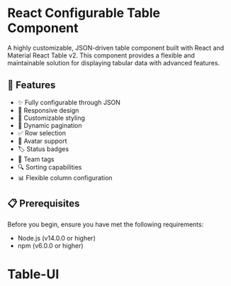 # React Configurable Table Component

A highly customizable, JSON-driven table component built with React and Material React Table v2. This component provides a flexible and maintainable solution for displaying tabular data with advanced features.

## 🚀 Features

- ✨ Fully configurable through JSON
- 📱 Responsive design
- 🎨 Customizable styling
- 🔄 Dynamic pagination
- ✅ Row selection
- 👤 Avatar support
- 🏷️ Status badges
- 🎯 Team tags
- 🔍 Sorting capabilities
- 📊 Flexible column configuration

## 📋 Prerequisites

Before you begin, ensure you have met the following requirements:

- Node.js (v14.0.0 or higher)
- npm (v6.0.0 or higher)
# Table-UI
